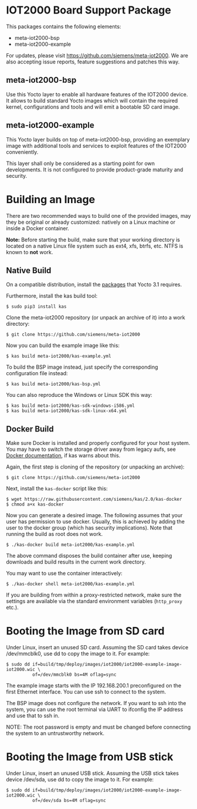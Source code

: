 IOT2000 Board Support Package
=============================

This packages contains the following elements:

- meta-iot2000-bsp
- meta-iot2000-example

For updates, please visit https://github.com/siemens/meta-iot2000. We are
also accepting issue reports, feature suggestions and patches this way.


meta-iot2000-bsp
----------------

Use this Yocto layer to enable all hardware features of the IOT2000 device. It
allows to build standard Yocto images which will contain the required kernel,
configurations and tools and will emit a bootable SD card image.


meta-iot2000-example
--------------------

This Yocto layer builds on top of meta-iot2000-bsp, providing an exemplary image
with additional tools and services to exploit features of the IOT2000
conveniently.

This layer shall only be considered as a starting point for own developments. It
is not configured to provide product-grade maturity and security.


Building an Image
=================

There are two recommended ways to build one of the provided images, may they
be original or already customized: natively on a Linux machine or inside a
Docker container.

**Note:** Before starting the build, make sure that your working directory is
located on a native Linux file system such as ext4, xfs, btrfs, etc. NTFS is
known to **not** work.


Native Build
------------

On a compatible distribution, install the
[packages](https://www.yoctoproject.org/docs/3.1/mega-manual/mega-manual.html#required-packages-for-the-build-host)
that Yocto 3.1 requires.

Furthermore, install the kas build tool:

```shell
$ sudo pip3 install kas
```

Clone the meta-iot2000 repository (or unpack an archive of it) into a work
directory:

```shell
$ git clone https://github.com/siemens/meta-iot2000
```

Now you can build the example image like this:

```shell
$ kas build meta-iot2000/kas-example.yml
```

To build the BSP image instead, just specify the corresponding configuration
file instead:

```shell
$ kas build meta-iot2000/kas-bsp.yml
```

You can also reproduce the Windows or Linux SDK this way:

```shell
$ kas build meta-iot2000/kas-sdk-windows-i586.yml
$ kas build meta-iot2000/kas-sdk-linux-x64.yml
```


Docker Build
------------

Make sure Docker is installed and properly configured for your host system. You
may have to switch the storage driver away from legacy aufs, see
[Docker documentation](https://docs.docker.com/engine/userguide/storagedriver/selectadriver),
if kas warns about this.

Again, the first step is cloning of the repository (or unpacking an archive):

```shell
$ git clone https://github.com/siemens/meta-iot2000
```

Next, install the `kas-docker` script like this:

```shell
$ wget https://raw.githubusercontent.com/siemens/kas/2.0/kas-docker
$ chmod a+x kas-docker
```

Now you can generate a desired image. The following assumes that your user has
permission to use docker. Usually, this is achieved by adding the user to the
docker group (which has security implications). Note that running the build as
root does not work.

```shell
$ ./kas-docker build meta-iot2000/kas-example.yml
```

The above command disposes the build container after use, keeping downloads and
build results in the current work directory.

You may want to use the container interactively:

```shell
$ ./kas-docker shell meta-iot2000/kas-example.yml
```

If you are building from within a proxy-restricted network, make sure the
settings are available via the standard environment variables
(`http_proxy` etc.).


Booting the Image from SD card
==============================

Under Linux, insert an unused SD card. Assuming the SD card takes device
/dev/mmcblk0, use dd to copy the image to it. For example:

```shell
$ sudo dd if=build/tmp/deploy/images/iot2000/iot2000-example-image-iot2000.wic \
          of=/dev/mmcblk0 bs=4M oflag=sync
```

The example image starts with the IP 192.168.200.1 preconfigured on the first
Ethernet interface. You can use ssh to connect to the system.

The BSP image does not configure the network. If you want to ssh into the
system, you can use the root terminal via UART to ifconfig the IP address and
use that to ssh in.

NOTE: The root password is empty and must be changed before connecting the
system to an untrustworthy network.


Booting the Image from USB stick
================================

Under Linux, insert an unused USB stick. Assuming the USB stick takes device
/dev/sda, use dd to copy the image to it. For example:

```shell
$ sudo dd if=build/tmp/deploy/images/iot2000/iot2000-example-image-iot2000.wic \
          of=/dev/sda bs=4M oflag=sync
```
